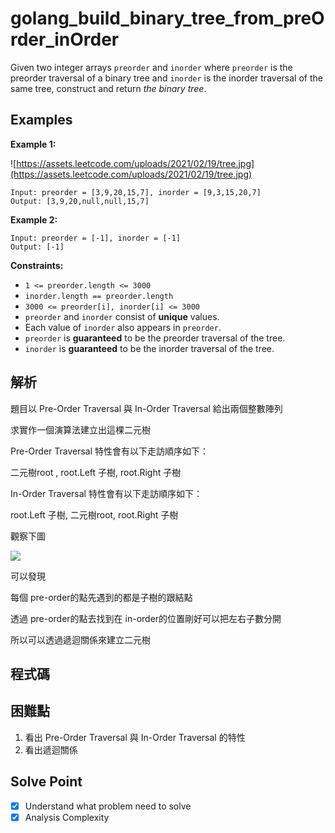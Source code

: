 # golang_build_binary_tree_from_preOrder_inOrder

Given two integer arrays `preorder` and `inorder` where `preorder` is the preorder traversal of a binary tree and `inorder` is the inorder traversal of the same tree, construct and return *the binary tree*.

## Examples

**Example 1:**

![https://assets.leetcode.com/uploads/2021/02/19/tree.jpg](https://assets.leetcode.com/uploads/2021/02/19/tree.jpg)

```
Input: preorder = [3,9,20,15,7], inorder = [9,3,15,20,7]
Output: [3,9,20,null,null,15,7]

```

**Example 2:**

```
Input: preorder = [-1], inorder = [-1]
Output: [-1]

```

**Constraints:**

- `1 <= preorder.length <= 3000`
- `inorder.length == preorder.length`
- `3000 <= preorder[i], inorder[i] <= 3000`
- `preorder` and `inorder` consist of **unique** values.
- Each value of `inorder` also appears in `preorder`.
- `preorder` is **guaranteed** to be the preorder traversal of the tree.
- `inorder` is **guaranteed** to be the inorder traversal of the tree.

## 解析

題目以 Pre-Order Traversal 與 In-Order Traversal 給出兩個整數陣列

求實作一個演算法建立出這棵二元樹

Pre-Order Traversal 特性會有以下走訪順序如下：

二元樹root , root.Left 子樹, root.Right 子樹

In-Order Traversal 特性會有以下走訪順序如下：

root.Left 子樹, 二元樹root, root.Right 子樹

觀察下圖

![](https://i.imgur.com/KYVbaXL.png)

可以發現

每個 pre-order的點先遇到的都是子樹的跟結點

透過 pre-order的點去找到在 in-order的位置剛好可以把左右子數分開

所以可以透過遞迴關係來建立二元樹

## 程式碼

## 困難點

1. 看出 Pre-Order Traversal 與 In-Order Traversal 的特性
2. 看出遞迴關係

## Solve Point

- [x]  Understand what problem need to solve
- [x]  Analysis Complexity 